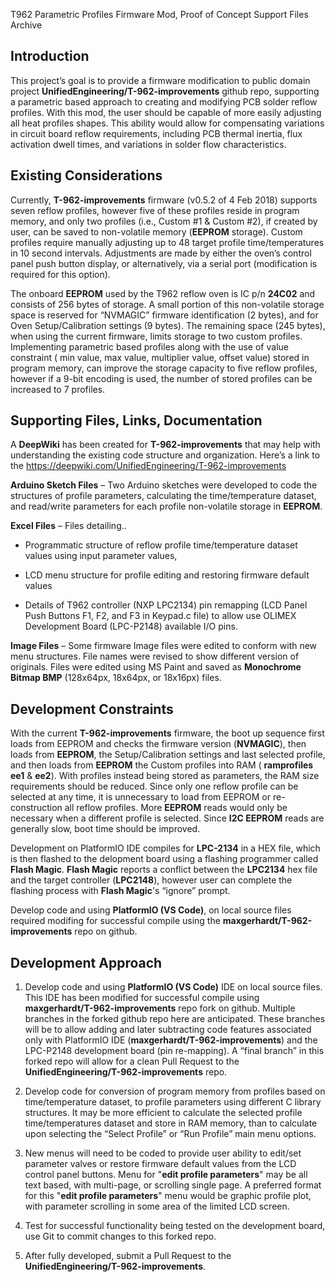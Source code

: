 T962 Parametric Profiles Firmware Mod, Proof of Concept Support Files Archive

## Introduction
This project’s goal is to provide a firmware modification to public domain project **UnifiedEngineering/T-962-improvements** github repo, supporting a parametric based approach to creating and modifying PCB solder reflow profiles.  With this mod, the user should be capable of more easily adjusting all heat profiles shapes. This ability would allow for compensating variations in circuit board reflow requirements, including PCB thermal inertia, flux activation dwell times, and variations in solder flow characteristics.



## Existing Considerations
Currently, **T-962-improvements** firmware (v0.5.2 of 4 Feb 2018) supports seven reflow profiles, however five of these profiles reside in program memory, and only two profiles (i.e., Custom #1 & Custom #2), if created by user, can be saved to non-volatile memory (**EEPROM** storage).  Custom profiles require manually adjusting up to 48 target profile time/temperatures in 10 second intervals. Adjustments are made by either the oven’s control panel push button display, or alternatively, via a serial port (modification is required for this option).

The onboard **EEPROM** used by the T962 reflow oven is IC p/n **24C02** and consists of 256 bytes of storage.  A small portion of this non-volatile storage space is reserved for “NVMAGIC” firmware identification (2 bytes), and for Oven Setup/Calibration settings (9 bytes).  The remaining space (245 bytes), when using the current firmware, limits storage to two custom profiles.   Implementing parametric based profiles along with the use of value constraint ( min value, max value, multiplier value, offset value) stored in program memory, can improve the storage capacity to five reflow profiles, however if a 9-bit encoding is used, the number of stored profiles can be increased to 7 profiles.



## Supporting Files, Links, Documentation

A **DeepWiki** has been created for **T-962-improvements** that may help with understanding the existing code structure and organization. Here’s a link to the 
 https://deepwiki.com/UnifiedEngineering/T-962-improvements

**Arduino Sketch Files** – Two Arduino sketches were developed to code the structures of profile parameters, calculating the time/temperature dataset, and read/write parameters for each profile non-volatile storage in **EEPROM**.

**Excel Files** – Files detailing..
  - Programmatic structure of reflow profile time/temperature dataset values using input parameter values,  
	
  - LCD menu structure for profile editing and restoring firmware default values
  
  - Details of T962 controller (NXP LPC2134) pin remapping (LCD Panel Push Buttons F1, F2, and F3 in Keypad.c file) to allow use OLIMEX Development Board (LPC-P2148) available I/O pins.

**Image Files** – Some firmware Image files were edited to conform with new menu structures. File names were revised to show different version of originals.  Files were edited using MS Paint and saved as **Monochrome Bitmap BMP** (128x64px, 18x64px, or 18x16px) files. 



## Development Constraints

With the current **T-962-improvements** firmware, the boot up sequence first loads from EEPROM and checks the firmware version (**NVMAGIC**), then loads from **EEPROM**, the Setup/Calibration settings and last selected profile, and then loads from **EEPROM** the Custom profiles into RAM ( **ramprofiles ee1** & **ee2**).  With profiles instead being stored as parameters, the RAM size requirements should be reduced. Since only one reflow profile can be selected at any time, it is unnecessary to load from EEPROM or re-construction all reflow profiles.  More **EEPROM** reads would only be necessary when a different profile is selected.  Since **I2C EEPROM** reads are generally slow, boot time should be improved.

Development on PlatformIO IDE compiles for **LPC-2134** in a HEX file, which is then flashed to the delopment board using a flashing programmer called **Flash Magic**.  **Flash Magic** reports a conflict between the **LPC2134** hex file and the target controller (**LPC2148**), however user can complete the flashing process with **Flash Magic**'s “ignore” prompt.

Develop code and using **PlatformIO (VS Code)**, on local source files required modifing for successful compile using the **maxgerhardt/T-962-improvements** repo on github.

## Development Approach

1.	Develop code and using **PlatformIO (VS Code)** IDE on local source files. This IDE has been modified for successful compile using **maxgerhardt/T-962-improvements** repo fork on github.  Multiple branches in the forked github repo here are anticipated. These branches will be to allow adding and later subtracting code features associated only with PlatformIO IDE (**maxgerhardt/T-962-improvements**) and the LPC-P2148 development board (pin re-mapping).  A “final branch” in this forked repo will allow for a clean Pull Request to the **UnifiedEngineering/T-962-improvements** repo.

2.	Develop code for conversion of program memory from profiles based on time/temperature dataset, to profile parameters using different C library structures.  It may be more efficient to calculate the selected profile time/temperatures dataset and store in RAM memory, than to calculate upon selecting the “Select Profile” or “Run Profile” main menu options.

3.	New menus will need to be coded to provide user ability to edit/set parameter valves or restore firmware default values from the LCD control panel buttons.  Menu for "**edit profile parameters**" may be all text based, with multi-page, or scrolling single page. A preferred format for this "**edit profile parameters**" menu would be graphic profile plot, with parameter scrolling in some area of the limited LCD screen.

4.	Test for successful functionality being tested on the development board, use Git to commit changes to this forked repo.

5.	After fully developed, submit a Pull Request to the  **UnifiedEngineering/T-962-improvements**.




